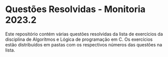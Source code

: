 # Questões Resolvidas - Monitoria 2023.2

Este repositório contém várias questões resolvidas da lista de exercícios da disciplina de Algorítmos e Lógica de programação em C. Os exercícios estão distribuídos em pastas com os respectivos números das questões na lista.